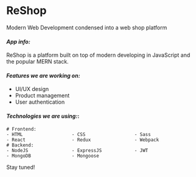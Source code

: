 # ReShop 
Modern Web Development condensed into a web shop platform

#### *App info:*

ReShop is a platform built on top of modern developing in JavaScript and the popular MERN stack.

#### *Features we are working on:*

* UI/UX design
* Product management
* User authentication

#### *Technologies we are using:*:

``` 
# Frontend:
- HTML                  - CSS                  - Sass
- React                 - Redux                - Webpack
# Backend: 
- NodeJS                - ExpressJS            - JWT                 
- MongoDB               - Mongoose 
``` 

Stay tuned!
